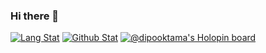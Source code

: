 ### Hi there 👋

<!--
**dipooktama/dipooktama** is a ✨ _special_ ✨ repository because its `README.md` (this file) appears on your GitHub profile.

Here are some ideas to get you started:

- 🔭 I’m currently working on ...
- 🌱 I’m currently learning ...
- 👯 I’m looking to collaborate on ...
- 🤔 I’m looking for help with ...
- 💬 Ask me about ...
- 📫 How to reach me: ...
- 😄 Pronouns: ...
- ⚡ Fun fact: ...
-->
[![Lang Stat](https://github-readme-stat-dipooktama25.vercel.app/api/top-langs?username=dipooktama&hide=jupyter%20notebook&theme=rose_pine&show_icons=true)](https://github.com/dipooktama)
[![Github Stat](https://github-readme-stat-dipooktama25.vercel.app/api?username=dipooktama&theme=rose_pine&show_icons=true)](https://github.com/dipooktama)
[![@dipooktama's Holopin board](https://holopin.io/api/user/board?user=dipooktama)](https://holopin.io/@dipooktama)
